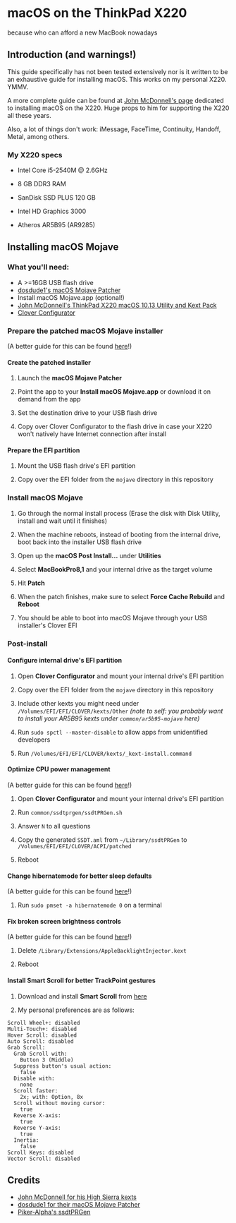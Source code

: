 # macOS on the ThinkPad X220

because who can afford a new MacBook nowadays

## Introduction (and warnings!)

This guide specifically has not been tested extensively nor is it written to be an exhaustive guide for installing macOS. This works on my personal X220. YMMV.

A more complete guide can be found at [John McDonnell's page][mcdonnell] dedicated to installing macOS on the X220. Huge props to him for supporting the X220 all these years.

Also, a lot of things don't work: iMessage, FaceTime, Continuity, Handoff, Metal, among others.

### My X220 specs

* Intel Core i5-2540M @ 2.6GHz

* 8 GB DDR3 RAM

* SanDisk SSD PLUS 120 GB

* Intel HD Graphics 3000

* Atheros AR5B95 (AR9285)

## Installing macOS Mojave

### What you'll need:

* A >=16GB USB flash drive
* [dosdude1's macOS Mojave Patcher][dosdude1]
* Install macOS Mojave.app (optional!)
* [John McDonnell's ThinkPad X220 macOS 10.13 Utility and Kext Pack][mcdonnell]
* [Clover Configurator][clover-configurator]

### Prepare the patched macOS Mojave installer

(A better guide for this can be found [here][dosdude1]!)

#### Create the patched installer

1. Launch the **macOS Mojave Patcher**

2. Point the app to your **Install macOS Mojave.app** or download it on demand from the app

3. Set the destination drive to your USB flash drive

4. Copy over Clover Configurator to the flash drive in case your X220 won't natively have Internet connection after install

#### Prepare the EFI partition

1. Mount the USB flash drive's EFI partition

2. Copy over the EFI folder from the `mojave` directory in this repository

### Install macOS Mojave

1. Go through the normal install process (Erase the disk with Disk Utility, install and wait until it finishes)

2. When the machine reboots, instead of booting from the internal drive, boot back into the installer USB flash drive

3. Open up the **macOS Post Install...** under **Utilities**

4. Select **MacBookPro8,1** and your internal drive as the target volume

5. Hit **Patch**

6. When the patch finishes, make sure to select **Force Cache Rebuild** and **Reboot**

7. You should be able to boot into macOS Mojave through your USB installer's Clover EFI

### Post-install

#### Configure internal drive's EFI partition

1. Open **Clover Configurator** and mount your internal drive's EFI partition

2. Copy over the EFI folder from the `mojave` directory in this repository

3. Include other kexts you might need under `/Volumes/EFI/EFI/CLOVER/kexts/Other` _(note to self: you probably want to install your AR5B95 kexts under `common/ar5b95-mojave` here)_

4. Run `sudo spctl --master-disable` to allow apps from unidentified developers

5. Run `/Volumes/EFI/EFI/CLOVER/kexts/_kext-install.command`

#### Optimize CPU power management

(A better guide for this can be found [here][mcdonnell]!)

1. Open **Clover Configurator** and mount your internal drive's EFI partition

2. Run `common/ssdtprgen/ssdtPRGen.sh`

3. Answer `N` to all questions

4. Copy the generated `SSDT.aml` from `~/Library/ssdtPRGen` to `/Volumes/EFI/EFI/CLOVER/ACPI/patched`

5. Reboot

#### Change hibernatemode for better sleep defaults

(A better guide for this can be found [here][mcdonnell]!)

1. Run `sudo pmset -a hibernatemode 0` on a terminal

#### Fix broken screen brightness controls

(A better guide for this can be found [here][mcdonnell]!)

1. Delete `/Library/Extensions/AppleBacklightInjector.kext`

2. Reboot

#### Install Smart Scroll for better TrackPoint gestures

1. Download and install **Smart Scroll** from [here][smartscroll]

2. My personal preferences are as follows:

```
Scroll Wheel+: disabled
Multi-Touch+: disabled
Hover Scroll: disabled
Auto Scroll: disabled
Grab Scroll:
  Grab Scroll with:
    Button 3 (Middle)
  Suppress button's usual action:
    false
  Disable with:
    none
  Scroll faster:
    2x; with: Option, 8x
  Scroll without moving cursor:
    true
  Reverse X-axis:
    true
  Reverse Y-axis:
    true
  Inertia:
    false
Scroll Keys: disabled
Vector Scroll: disabled
```

## Credits

* [John McDonnell for his High Sierra kexts][mcdonnell]
* [dosdude1 for their macOS Mojave Patcher][dosdude1]
* [Piker-Alpha's ssdtPRGen][ssdtprgen]


[mcdonnell]: http://x220.mcdonnelltech.com
[dosdude1]: http://dosdude1.com/mojave/
[ssdtprgen]: https://github.com/Piker-Alpha/ssdtPRGen.sh
[clover-configurator]: https://mackie100projects.altervista.org/download-clover-configurator/
[smartscroll]: https://www.marcmoini.com/sx_en.html
